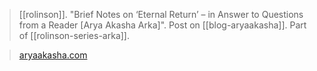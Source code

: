 > [[rolinson]]. "Brief Notes on ‘Eternal Return’ – in Answer to Questions from a Reader [Arya Akasha Arka]". Post on [[blog-aryaakasha]]. Part of [[rolinson-series-arka]].

> [aryaakasha.com](https://aryaakasha.com/2022/06/08/brief-notes-on-eternal-return-in-answer-to-questions-from-a-reader-arya-akasha-arka/)